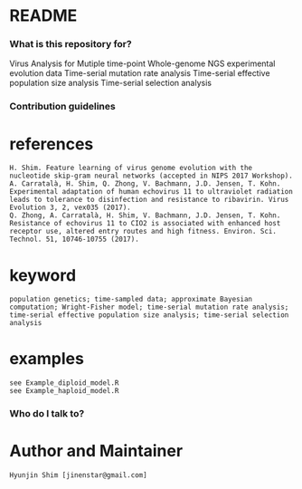 # README #

### What is this repository for? ###

Virus Analysis for Mutiple time-point Whole-genome NGS experimental evolution data
	Time-serial mutation rate analysis
	Time-serial effective population size analysis
	Time-serial selection analysis

### Contribution guidelines ###

# references
	H. Shim. Feature learning of virus genome evolution with the nucleotide skip-gram neural networks (accepted in NIPS 2017 Workshop).	
	A. Carratalà, H. Shim, Q. Zhong, V. Bachmann, J.D. Jensen, T. Kohn. Experimental adaptation of human echovirus 11 to ultraviolet radiation leads to tolerance to disinfection and resistance to ribavirin. Virus Evolution 3, 2, vex035 (2017).
	Q. Zhong, A. Carratalà, H. Shim, V. Bachmann, J.D. Jensen, T. Kohn. Resistance of echovirus 11 to CIO2 is associated with enhanced host receptor use, altered entry routes and high fitness. Environ. Sci. Technol. 51, 10746-10755 (2017).

# keyword
	population genetics; time-sampled data; approximate Bayesian computation; Wright-Fisher model; time-serial mutation rate analysis; time-serial effective population size analysis; time-serial selection analysis

# examples
	see Example_diploid_model.R
	see Example_haploid_model.R


### Who do I talk to? ###

# Author and Maintainer
	Hyunjin Shim [jinenstar@gmail.com]